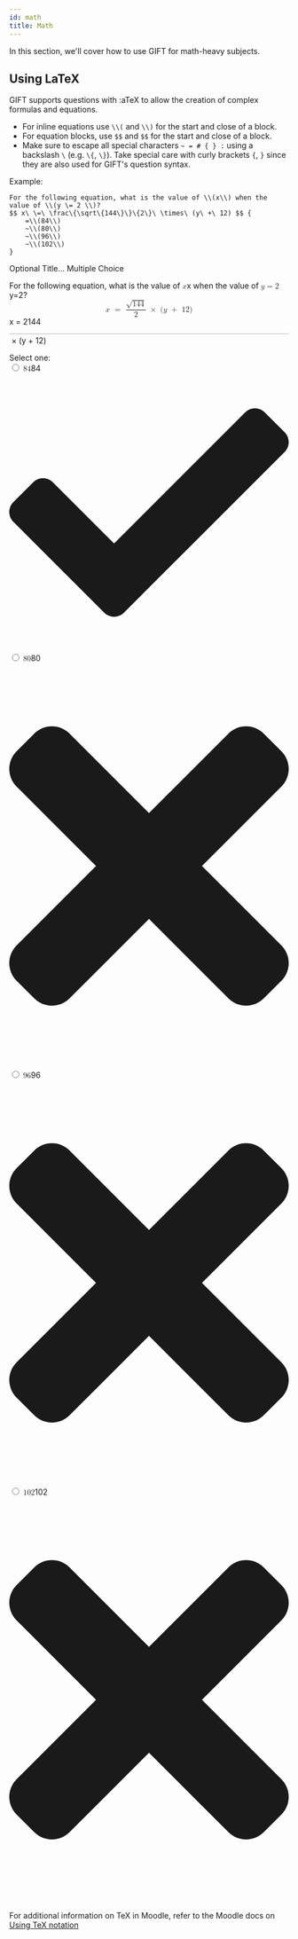 ```yaml
---
id: math
title: Math
---
```


In this section, we'll cover how to use GIFT for math-heavy subjects.

## Using LaTeX

GIFT supports questions with :aTeX to allow the creation of complex formulas and equations. 

* For inline equations use `\\(` and `\\)` for the start and close of a block.
* For equation blocks, use `$$` and `$$` for the start and close of a block.
* Make sure to escape all special characters `~ = # { } :` using a backslash `\` (e.g. `\{`, `\}`). Take special care with curly brackets `{`, `}` since they are also used for GIFT's question syntax.

Example:

```text
For the following equation, what is the value of \\(x\\) when the value of \\(y \= 2 \\)?
$$ x\ \=\ \frac\{\sqrt\{144\}\}\{2\}\ \times\ (y\ +\ 12) $$ {
    =\\(84\\)
    ~\\(80\\)
    ~\\(96\\)
    ~\\(102\\)
}
```

<link
    rel="stylesheet"
    href="https://cdn.jsdelivr.net/npm/katex@0.12.0/dist/katex.min.css"
    integrity="sha384-AfEj0r4/OFrOo5t7NnNe46zW/tFgW6x/bCJG8FqQCEo3+Aro6EYUG4+cU+KJWu/X"
    crossorigin="anonymous"
/>

<section style={{flexWrap: 'wrap', position: 'relative', padding: '1rem 1rem', marginBottom: '0.5rem', backgroundColor: 'hsl(194, 60%, 96%)', border: 'solid hsl(180, 35%, 89%) 2px', borderRadius: '6px', boxShadow: '0px 1px 3px hsl(0, 0%, 74%)'}}>
  <div style={{display: 'flex', fontWeight: 'bold'}}>
    <span>
      <span style={{color: 'hsl(180, 24%, 60%)'}}>Optional Title...</span>
    </span>
    <span style={{marginLeft: 'auto', paddingLeft: '0.75rem', flex: 'none'}}>
      <span style={{boxShadow: '0px 1px 3px hsl(0, 0%, 74%)', paddingLeft: '0.7rem', paddingRight: '0.7rem', paddingTop: '0.4rem', paddingBottom: '0.4rem', borderRadius: '4px', backgroundColor: 'hsl(194, 55%, 98%)', color: 'hsl(180, 15%, 41%)'}}>Multiple Choice</span>
    </span>
  </div>
  <p style={{color: 'hsl(0, 0%, 0%)'}}>For the following equation, what is the value of <span className="katex"><span className="katex-mathml"><math xmlns="http://www.w3.org/1998/Math/MathML"><semantics><mrow><mi>x</mi></mrow><annotation encoding="application/x-tex">x</annotation></semantics></math></span><span className="katex-html" aria-hidden="true"><span className="base"><span className="strut" style={{height: '0.43056em', verticalAlign: '0em'}} /><span className="mord mathnormal">x</span></span></span></span> when the value of <span className="katex"><span className="katex-mathml"><math xmlns="http://www.w3.org/1998/Math/MathML"><semantics><mrow><mi>y</mi><mo>=</mo><mn>2</mn></mrow><annotation encoding="application/x-tex">y = 2 </annotation></semantics></math></span><span className="katex-html" aria-hidden="true"><span className="base"><span className="strut" style={{height: '0.625em', verticalAlign: '-0.19444em'}} /><span className="mord mathnormal" style={{marginRight: '0.03588em'}}>y</span><span className="mspace" style={{marginRight: '0.2777777777777778em'}} /><span className="mrel">=</span><span className="mspace" style={{marginRight: '0.2777777777777778em'}} /></span><span className="base"><span className="strut" style={{height: '0.64444em', verticalAlign: '0em'}} /><span className="mord">2</span></span></span></span>? <span className="katex-display"><span className="katex"><span className="katex-mathml"><math xmlns="http://www.w3.org/1998/Math/MathML" display="block"><semantics><mrow><mi>x</mi><mtext>&nbsp;</mtext><mo>=</mo><mtext>&nbsp;</mtext><mfrac><msqrt><mn>144</mn></msqrt><mn>2</mn></mfrac><mtext>&nbsp;</mtext><mo>×</mo><mtext>&nbsp;</mtext><mo stretchy="false">(</mo><mi>y</mi><mtext>&nbsp;</mtext><mo>+</mo><mtext>&nbsp;</mtext><mn>12</mn><mo stretchy="false">)</mo></mrow><annotation encoding="application/x-tex"> x\ =\ \frac{'{'}\sqrt{'{'}144{'}'}{'}'}{'{'}2{'}'}\ \times\ (y\ +\ 12) </annotation></semantics></math></span><span className="katex-html" aria-hidden="true"><span className="base"><span className="strut" style={{height: '0.43056em', verticalAlign: '0em'}} /><span className="mord mathnormal">x</span><span className="mspace">&nbsp;</span><span className="mspace" style={{marginRight: '0.2777777777777778em'}} /><span className="mrel">=</span><span className="mspace">&nbsp;</span><span className="mspace" style={{marginRight: '0.2777777777777778em'}} /></span><span className="base"><span className="strut" style={{height: '2.27022em', verticalAlign: '-0.686em'}} /><span className="mord"><span className="mopen nulldelimiter" /><span className="mfrac"><span className="vlist-t vlist-t2"><span className="vlist-r"><span className="vlist" style={{height: '1.5842200000000002em'}}><span style={{top: '-2.314em'}}><span className="pstrut" style={{height: '3em'}} /><span className="mord"><span className="mord">2</span></span></span><span style={{top: '-3.23em'}}><span className="pstrut" style={{height: '3em'}} /><span className="frac-line" style={{borderBottomWidth: '0.04em'}} /></span><span style={{top: '-3.677em'}}><span className="pstrut" style={{height: '3em'}} /><span className="mord"><span className="mord sqrt"><span className="vlist-t vlist-t2"><span className="vlist-r"><span className="vlist" style={{height: '0.90722em'}}><span className="svg-align" style={{top: '-3em'}}><span className="pstrut" style={{height: '3em'}} /><span className="mord" style={{paddingLeft: '0.833em'}}><span className="mord">1</span><span className="mord">4</span><span className="mord">4</span></span></span><span style={{top: '-2.86722em'}}><span className="pstrut" style={{height: '3em'}} /><span className="hide-tail" style={{minWidth: '0.853em', height: '1.08em'}}><svg width="400em" height="1.08em" viewBox="0 0 400000 1080" preserveAspectRatio="xMinYMin slice"><path d="M95,702
c-2.7,0,-7.17,-2.7,-13.5,-8c-5.8,-5.3,-9.5,-10,-9.5,-14
c0,-2,0.3,-3.3,1,-4c1.3,-2.7,23.83,-20.7,67.5,-54
c44.2,-33.3,65.8,-50.3,66.5,-51c1.3,-1.3,3,-2,5,-2c4.7,0,8.7,3.3,12,10
s173,378,173,378c0.7,0,35.3,-71,104,-213c68.7,-142,137.5,-285,206.5,-429
c69,-144,104.5,-217.7,106.5,-221
l0 -0
c5.3,-9.3,12,-14,20,-14
H400000v40H845.2724
s-225.272,467,-225.272,467s-235,486,-235,486c-2.7,4.7,-9,7,-19,7
c-6,0,-10,-1,-12,-3s-194,-422,-194,-422s-65,47,-65,47z
M834 80h400000v40h-400000z" /></svg></span></span></span><span className="vlist-s">​</span></span><span className="vlist-r"><span className="vlist" style={{height: '0.13278em'}}><span /></span></span></span></span></span></span></span><span className="vlist-s">​</span></span><span className="vlist-r"><span className="vlist" style={{height: '0.686em'}}><span /></span></span></span></span><span className="mclose nulldelimiter" /></span><span className="mspace">&nbsp;</span><span className="mspace" style={{marginRight: '0.2222222222222222em'}} /><span className="mbin">×</span><span className="mspace">&nbsp;</span><span className="mspace" style={{marginRight: '0.2222222222222222em'}} /></span><span className="base"><span className="strut" style={{height: '1em', verticalAlign: '-0.25em'}} /><span className="mopen">(</span><span className="mord mathnormal" style={{marginRight: '0.03588em'}}>y</span><span className="mspace">&nbsp;</span><span className="mspace" style={{marginRight: '0.2222222222222222em'}} /><span className="mbin">+</span><span className="mspace">&nbsp;</span><span className="mspace" style={{marginRight: '0.2222222222222222em'}} /></span><span className="base"><span className="strut" style={{height: '1em', verticalAlign: '-0.25em'}} /><span className="mord">1</span><span className="mord">2</span><span className="mclose">)</span></span></span></span></span></p><span style={{color: 'hsl(0, 0%, 0%)'}}>Select one:</span>
  <div>
    <input className="gift-input" type="radio" id="id_4Txkk" name="iddSwT85KL" />
    <label style={{display: 'inline-block', padding: '0.2em 0 0.2em 0', color: 'hsl(0, 0%, 0%)'}} htmlFor="id_4Txkk">
      <span className="katex"><span className="katex-mathml"><math xmlns="http://www.w3.org/1998/Math/MathML"><semantics><mrow><mn>84</mn></mrow><annotation encoding="application/x-tex">84</annotation></semantics></math></span><span className="katex-html" aria-hidden="true"><span className="base"><span className="strut" style={{height: '0.64444em', verticalAlign: '0em'}} /><span className="mord">8</span><span className="mord">4</span></span></span></span>
    </label>
    <svg style={{verticalAlign: 'text-bottom', display: 'inline-block', marginLeft: '0.1rem', marginRight: '0.2rem', width: '1em', color: 'hsl(120, 39%, 54%)'}} role="img" aria-hidden="true" focusable="false" xmlns="http://www.w3.org/2000/svg" viewBox="0 0 512 512"><path fill="currentColor" d="M173.898 439.404l-166.4-166.4c-9.997-9.997-9.997-26.206 0-36.204l36.203-36.204c9.997-9.998 26.207-9.998 36.204 0L192 312.69 432.095 72.596c9.997-9.997 26.207-9.997 36.204 0l36.203 36.204c9.997 9.997 9.997 26.206 0 36.204l-294.4 294.401c-9.998 9.997-26.207 9.997-36.204-.001z" /></svg>
  </div>
  <div>
    <input className="gift-input" type="radio" id="id4BR0Hf" name="iddSwT85KL" />
    <label style={{display: 'inline-block', padding: '0.2em 0 0.2em 0', color: 'hsl(0, 0%, 0%)'}} htmlFor="id4BR0Hf">
      <span className="katex"><span className="katex-mathml"><math xmlns="http://www.w3.org/1998/Math/MathML"><semantics><mrow><mn>80</mn></mrow><annotation encoding="application/x-tex">80</annotation></semantics></math></span><span className="katex-html" aria-hidden="true"><span className="base"><span className="strut" style={{height: '0.64444em', verticalAlign: '0em'}} /><span className="mord">8</span><span className="mord">0</span></span></span></span>
    </label>
    <svg style={{verticalAlign: 'text-bottom', display: 'inline-block', marginLeft: '0.1rem', marginRight: '0.2rem', width: '0.75em', color: 'hsl(2, 64%, 58%)'}} role="img" aria-hidden="true" focusable="false" xmlns="http://www.w3.org/2000/svg" viewBox="0 0 352 512"><path fill="currentColor" d="M242.72 256l100.07-100.07c12.28-12.28 12.28-32.19 0-44.48l-22.24-22.24c-12.28-12.28-32.19-12.28-44.48 0L176 189.28 75.93 89.21c-12.28-12.28-32.19-12.28-44.48 0L9.21 111.45c-12.28 12.28-12.28 32.19 0 44.48L109.28 256 9.21 356.07c-12.28 12.28-12.28 32.19 0 44.48l22.24 22.24c12.28 12.28 32.2 12.28 44.48 0L176 322.72l100.07 100.07c12.28 12.28 32.2 12.28 44.48 0l22.24-22.24c12.28-12.28 12.28-32.19 0-44.48L242.72 256z" /></svg>
  </div>
  <div>
    <input className="gift-input" type="radio" id="id4iw_e_" name="iddSwT85KL" />
    <label style={{display: 'inline-block', padding: '0.2em 0 0.2em 0', color: 'hsl(0, 0%, 0%)'}} htmlFor="id4iw_e_">
      <span className="katex"><span className="katex-mathml"><math xmlns="http://www.w3.org/1998/Math/MathML"><semantics><mrow><mn>96</mn></mrow><annotation encoding="application/x-tex">96</annotation></semantics></math></span><span className="katex-html" aria-hidden="true"><span className="base"><span className="strut" style={{height: '0.64444em', verticalAlign: '0em'}} /><span className="mord">9</span><span className="mord">6</span></span></span></span>
    </label>
    <svg style={{verticalAlign: 'text-bottom', display: 'inline-block', marginLeft: '0.1rem', marginRight: '0.2rem', width: '0.75em', color: 'hsl(2, 64%, 58%)'}} role="img" aria-hidden="true" focusable="false" xmlns="http://www.w3.org/2000/svg" viewBox="0 0 352 512"><path fill="currentColor" d="M242.72 256l100.07-100.07c12.28-12.28 12.28-32.19 0-44.48l-22.24-22.24c-12.28-12.28-32.19-12.28-44.48 0L176 189.28 75.93 89.21c-12.28-12.28-32.19-12.28-44.48 0L9.21 111.45c-12.28 12.28-12.28 32.19 0 44.48L109.28 256 9.21 356.07c-12.28 12.28-12.28 32.19 0 44.48l22.24 22.24c12.28 12.28 32.2 12.28 44.48 0L176 322.72l100.07 100.07c12.28 12.28 32.2 12.28 44.48 0l22.24-22.24c12.28-12.28 12.28-32.19 0-44.48L242.72 256z" /></svg>
  </div>
  <div>
    <input className="gift-input" type="radio" id="idKZ8aJJ" name="iddSwT85KL" />
    <label style={{display: 'inline-block', padding: '0.2em 0 0.2em 0', color: 'hsl(0, 0%, 0%)'}} htmlFor="idKZ8aJJ">
      <span className="katex"><span className="katex-mathml"><math xmlns="http://www.w3.org/1998/Math/MathML"><semantics><mrow><mn>102</mn></mrow><annotation encoding="application/x-tex">102</annotation></semantics></math></span><span className="katex-html" aria-hidden="true"><span className="base"><span className="strut" style={{height: '0.64444em', verticalAlign: '0em'}} /><span className="mord">1</span><span className="mord">0</span><span className="mord">2</span></span></span></span>
    </label>
    <svg style={{verticalAlign: 'text-bottom', display: 'inline-block', marginLeft: '0.1rem', marginRight: '0.2rem', width: '0.75em', color: 'hsl(2, 64%, 58%)'}} role="img" aria-hidden="true" focusable="false" xmlns="http://www.w3.org/2000/svg" viewBox="0 0 352 512"><path fill="currentColor" d="M242.72 256l100.07-100.07c12.28-12.28 12.28-32.19 0-44.48l-22.24-22.24c-12.28-12.28-32.19-12.28-44.48 0L176 189.28 75.93 89.21c-12.28-12.28-32.19-12.28-44.48 0L9.21 111.45c-12.28 12.28-12.28 32.19 0 44.48L109.28 256 9.21 356.07c-12.28 12.28-12.28 32.19 0 44.48l22.24 22.24c12.28 12.28 32.2 12.28 44.48 0L176 322.72l100.07 100.07c12.28 12.28 32.2 12.28 44.48 0l22.24-22.24c12.28-12.28 12.28-32.19 0-44.48L242.72 256z" /></svg>
  </div>
</section>


For additional information on TeX in Moodle, refer to the Moodle docs on [Using TeX notation](https://docs.moodle.org/23/en/Using_TeX_Notation)